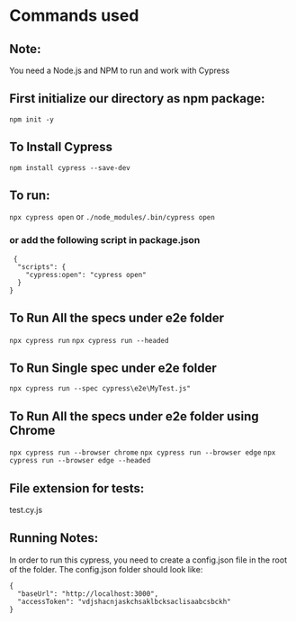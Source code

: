 # Commands used

## Note: 
  You need a Node.js and NPM to run and work with Cypress

## First initialize our directory as npm package:

`npm init -y`

## To Install Cypress

`npm install cypress --save-dev`

## To run:
`npx cypress open` or `./node_modules/.bin/cypress open`

### or add the following script in package.json

```
 {
  "scripts": {
    "cypress:open": "cypress open"
  }
}
```


## To Run All the specs under e2e folder
 `npx cypress run`
 `npx cypress run --headed`

## To Run Single spec under e2e folder
 `npx cypress run --spec cypress\e2e\MyTest.js"`


## To Run All the specs under e2e folder using Chrome
 
 `npx cypress run --browser chrome`
 `npx cypress run --browser edge`
 `npx cypress run --browser edge --headed`

 ## File extension for tests:
  test.cy.js




  ## Running Notes:

In order to run this cypress, you need to create a config.json file in the root of the folder. The config.json folder should look like:
  ```
  {
    "baseUrl": "http://localhost:3000",
    "accessToken": "vdjshacnjaskchsaklbcksaclisaabcsbckh"
  }
  ```
